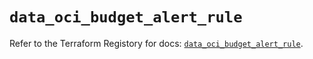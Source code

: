 # `data_oci_budget_alert_rule`

Refer to the Terraform Registory for docs: [`data_oci_budget_alert_rule`](https://registry.terraform.io/providers/oracle/oci/6.18.0/docs/data-sources/budget_alert_rule).
